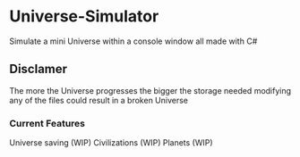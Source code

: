 # Universe-Simulator
Simulate a mini Universe within a console window all made with C#

## Disclamer
The more the Universe progresses the bigger the storage needed
modifying any of the files could result in a broken Universe

### Current Features

Universe saving (WIP)
Civilizations (WIP)
Planets (WIP)
